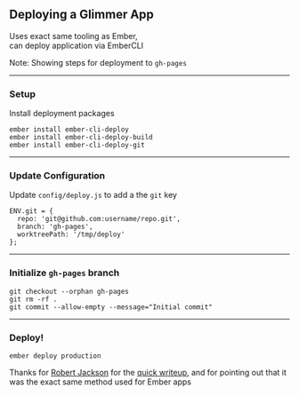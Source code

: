 ## Deploying a Glimmer App

Uses exact same tooling as Ember,<br>
can deploy application via EmberCLI

Note: 
Showing steps for deployment to `gh-pages`

----

### Setup

Install deployment packages

```
ember install ember-cli-deploy  
ember install ember-cli-deploy-build  
ember install ember-cli-deploy-git 
```

----

### Update Configuration

Update `config/deploy.js` to add a the `git` key

```
ENV.git = {  
  repo: 'git@github.com:username/repo.git',
  branch: 'gh-pages',
  worktreePath: '/tmp/deploy'
};
```

----

### Initialize `gh-pages` branch

```
git checkout --orphan gh-pages  
git rm -rf .  
git commit --allow-empty --message="Initial commit"  
```

----

### Deploy!

```
ember deploy production 
```

<span class="small">Thanks for [Robert Jackson](https://twitter.com/rwjblue) for the [quick writeup](http://rwjblue.com/2017/04/18/deploying-glimmer-apps/), and for pointing out that it was the exact same method used for Ember apps</span>